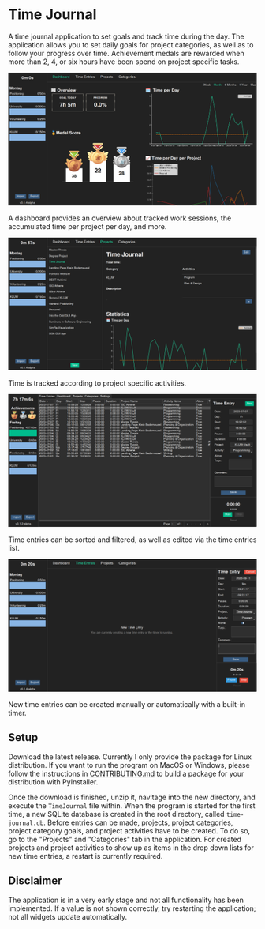 # Time Journal

A time journal application to set goals and track time during the day. The application allows you to set daily goals for project categories, as well as to follow your progress over time. Achievement medals are rewarded when more than 2, 4, or six hours have been spend on project specific tasks.

![A screnshot of the dashboard.](doc/screenshots/dashboard.png)

A dashboard provides an overview about tracked work sessions, the accumulated time per project per day, and more.

![A screenshot of the projects' List](doc/screenshots/projects-list.png)

Time is tracked according to project specific activities.

![A screenshot of the time entries' list.](doc/screenshots/time-entries-list.png)

Time entries can be sorted and filtered, as well as edited via the time entries list.

![A screenshot of the time entries' list with a running timer.](doc/screenshots//time-entries-list-timer.png)

New time entries can be created manually or automatically with a built-in timer.

## Setup

Download the latest release. Currently I only provide the package for Linux distribution. If you want to run the program on MacOS or Windows, please follow the instructions in [CONTRIBUTING.md](CONTRIBUTING.md) to build a package for your distribution with PyInstaller.

Once the download is finished, unzip it, navitage into the new directory, and execute the `TimeJournal` file within. When the program is started for the first time, a new SQLite database is created in the root directory, called `time-journal.db`. Before entries can be made, projects, project categories, project category goals, and project activities have to be created. To do so, go to the "Projects" and "Categories" tab in the application. For created projects and project activities to show up as items in the drop down lists for new time entries, a restart is currently required.

## Disclaimer

The application is in a very early stage and not all functionality has been implemented. If a value is not shown correctly, try restarting the application; not all widgets update automatically.
